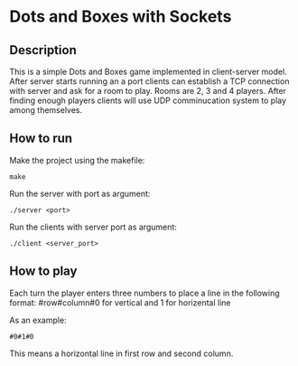 # Dots and Boxes with Sockets

## Description

This is a simple Dots and Boxes game implemented in client-server model. After server starts running an a port clients can establish a TCP connection with server and ask for a room to play. Rooms are 2, 3 and 4 players. After finding enough players clients will use UDP comminucation system to play among themselves.

## How to run

Make the project using the makefile:

```make```

Run the server with port as argument:

```./server <port>```

Run the clients with server port as argument:

```./client <server_port>```

## How to play

Each turn the player enters three numbers to place a line in the following format: #row#column#0 for vertical and 1 for horizental line

As an example:

```#0#1#0```

This means a horizontal line in first row and second column.
